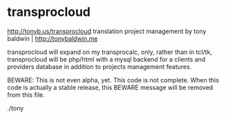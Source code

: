 transprocloud
=============
http://tonyb.us/transprocloud
translation project management
by tony baldwin | http://tonybaldwin.me

transprocloud will expand on my transprocalc,
only, rather than in tcl/tk, transprocloud will be
php/html with a mysql backend for a clients and providers
database in addition to projects management features.

BEWARE:
This is not even alpha, yet.
This code is not complete.
When this code is actually a stable release, 
this BEWARE message will be removed from this file.

./tony
